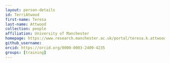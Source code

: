 ```yaml
---
layout: person-details
id: TerriAtwood
first-name: Teresa
last-name: Attwood
collection: people
affiliation: University of Manchester
homepage: https://www.research.manchester.ac.uk/portal/teresa.k.attwood.html
github_username:
orcid: https://orcid.org/0000-0003-2409-4235
groups: [training]
---
```

